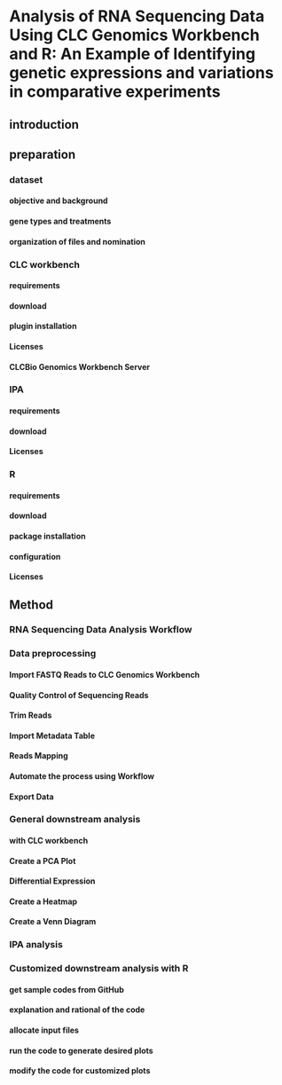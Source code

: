 # Analysis of RNA Sequencing Data Using CLC Genomics Workbench and R: An Example of Identifying genetic expressions and variations in comparative experiments

## introduction

## preparation

### dataset

#### objective and background

#### gene types and treatments

#### organization of files and nomination

### CLC workbench

#### requirements

#### download

#### plugin installation

#### Licenses

#### CLCBio Genomics Workbench Server

### IPA

#### requirements

#### download

#### Licenses

### R

#### requirements

#### download

#### package installation

#### configuration

#### Licenses

## Method

### RNA Sequencing Data Analysis Workflow

### Data preprocessing

#### Import FASTQ Reads to CLC Genomics Workbench

#### Quality Control of Sequencing Reads

#### Trim Reads

#### Import Metadata Table

#### Reads Mapping

#### Automate the process using Workflow

#### Export Data

### General downstream analysis

#### with CLC workbench

#### Create a PCA Plot

#### Differential Expression

#### Create a Heatmap

#### Create a Venn Diagram

### IPA analysis

### Customized downstream analysis with R

#### get sample codes from GitHub

#### explanation and rational of the code

#### allocate input files

#### run the code to generate desired plots

#### modify the code for customized plots

